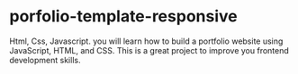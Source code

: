 # porfolio-template-responsive
Html, Css, Javascript. you will learn how to build a portfolio website using JavaScript, HTML, and CSS. This is a great project to improve you frontend development skills.
